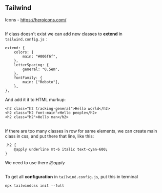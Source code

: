 ## Tailwind

Icons - https://heroicons.com/
##

If class doesn't exist we can add new classes to **extend** in `tailwind.config.js`  :

```
extend: {
    colors: {
        main: "#006f6f",
    },
    letterSpacing: {
        general: "0.5em",
    },
    fontFamily: {
        main: ["Roboto"],
    },
},
```
And add it it to HTML murkup:
```
<h2 class="h2 tracking-general">Hello world</h2>
<h2 class="h2 font-main">Hello people</h2>
<h2 class="h2">Hello man</h2>

```

##
If there are too many classes in row for same elements, we can create main class in css, and put there that line, like this: 

```
.h2 {
    @apply underline mt-6 italic text-cyan-600;
}
```

We need to use there *@apply*

##
To get all **configuration** in `tailwind.config.js`, put this in terminal

`npx tailwindcss init --full`
